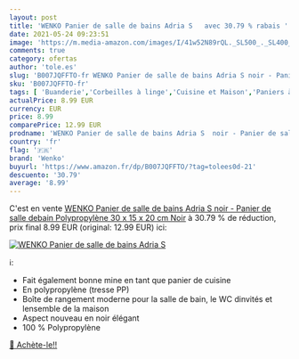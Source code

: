 ```yaml
---
layout: post
title: 'WENKO Panier de salle de bains Adria S   avec 30.79 % rabais '
date: 2021-05-24 09:23:51
image: 'https://m.media-amazon.com/images/I/41w52N89rQL._SL500_._SL400_.jpg'
comments: true
category: ofertas
author: 'tole.es'
slug: 'B007JQFFTO-fr WENKO Panier de salle de bains Adria S noir - Panier de...'
sku: 'B007JQFFTO-fr'
tags: [ 'Buanderie','Corbeilles à linge','Cuisine et Maison','Paniers à linge','Rangement et organisation','wenko', ]
actualPrice: 8.99 EUR
currency: EUR
price: 8.99
comparePrice: 12.99 EUR
prodname: 'WENKO Panier de salle de bains Adria S  noir - Panier de salle debain  Polypropylène  30 x 15 x 20 cm  Noir'
country: 'fr'
flag: '🇫🇷'
brand: 'Wenko'
buyurl: 'https://www.amazon.fr/dp/B007JQFFTO/?tag=tolees0d-21'
descuento: '30.79'
average: '8.99'
---
```


C'est en vente [WENKO Panier de salle de bains Adria S  noir - Panier de salle debain  Polypropylène  30 x 15 x 20 cm  Noir](https://www.amazon.fr/dp/B007JQFFTO/?tag=tolees0d-21)  à  30.79 % de réduction, prix final  8.99 EUR (original: 12.99 EUR) ici:

[![WENKO Panier de salle de bains Adria S  ](https://m.media-amazon.com/images/I/41w52N89rQL._SL500_._SL400_.jpg)](https://www.amazon.fr/dp/B007JQFFTO/?tag=tolees0d-21)

ℹ️:

- Fait également bonne mine en tant que panier de cuisine
- En polypropylène (tresse PP)
- Boîte de rangement moderne pour la salle de bain, le WC dinvités et lensemble de la maison
- Aspect nouveau en noir élégant
- 100 % Polypropylène

[🛒 Achète-le!!](https://www.amazon.fr/dp/B007JQFFTO/?tag=tolees0d-21)
